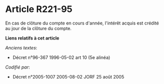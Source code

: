 # Article R221-95

En cas de clôture du compte en cours d'année, l'intérêt acquis est crédité au jour de la clôture du compte.

**Liens relatifs à cet article**

_Anciens textes_:

  - Décret n°96-367 1996-05-02 art 10 (5e alinéa)

_Codifié par_:

  - Décret n°2005-1007 2005-08-02 JORF 25 août 2005
